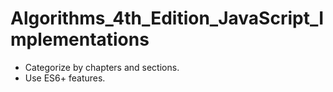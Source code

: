 # Algorithms_4th_Edition_JavaScript_Implementations
- Categorize by chapters and sections.
- Use ES6+ features.
